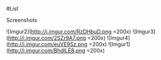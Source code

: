 #List

Screenshots

![Imgur2](http://i.imgur.com/RzDHbuD.png =200x)
![Imgur3](http://i.imgur.com/2SZr9A7.png =200x)
![Imgur4](http://i.imgur.com/euVE9Sz.png =200x)
![Imgur1](http://i.imgur.com/BhdlLE8.png =200x)